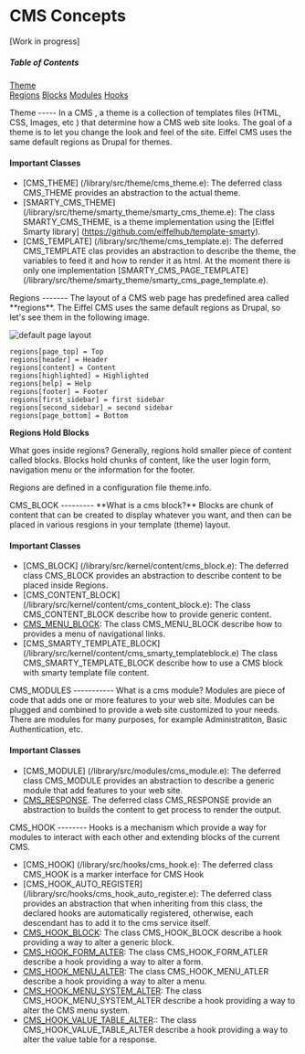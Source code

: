 CMS Concepts
============
[Work in progress]

##### Table of Contents  
[Theme](#theme)  
[Regions](#regions)
[Blocks](#blocks)
[Modules](#modules)
[Hooks](#hooks)


<a name="theme"/>
Theme
-----
In a CMS , a theme is a collection of templates files (HTML, CSS, Images, etc ) that determine how a CMS web site looks.  The goal of a theme is to let you change the look and feel of the site.
Eiffel CMS uses the same default regions as Drupal for themes.

#### Important Classes

* [CMS_THEME] (/library/src/theme/cms_theme.e): The deferred class CMS_THEME provides an abstraction to the actual theme.
* [SMARTY_CMS_THEME] (/library/src/theme/smarty_theme/smarty_cms_theme.e): The class SMARTY_CMS_THEME, is a theme implementation using the [Eiffel Smarty library] (https://github.com/eiffelhub/template-smarty).
* [CMS_TEMPLATE] (/library/src/theme/cms_template.e): The deferred CMS_TEMPLATE clas provides an abstraction to describe the theme, the variables to feed it and how to render it as html.  At the moment there is only one implementation [SMARTY_CMS_PAGE_TEMPLATE] (/library/src/theme/smarty_theme/smarty_cms_page_template.e).

<a name="regions"/>
Regions
-------
The layout of a CMS web page has predefined area called **regions**. The Eiffel CMS uses the same default regions as Drupal, so let's see them in the following image.


![default page layout](http://themery.com/sites/default/files/figure-15-10.png)

```
regions[page_top] = Top
regions[header] = Header
regions[content] = Content
regions[highlighted] = Highlighted
regions[help] = Help
regions[footer] = Footer
regions[first_sidebar] = first sidebar
regions[second_sidebar] = second sidebar
regions[page_bottom] = Bottom
```

**Regions Hold Blocks**

What goes inside regions?  Generally, regions hold smaller piece of content called blocks.  Blocks hold chunks of content, like the user login form, navigation menu or the information for the footer.

Regions are defined in a configuration file theme.info.


<a name="blocks"/>
CMS_BLOCK
---------
**What is a cms block?** 
Blocks are chunk of content that can be created to display whatever you want, and then can be placed in various resgions in your template (theme) layout. 

#### Important Classes

* [CMS_BLOCK] (/library/src/kernel/content/cms_block.e): The deferred class CMS_BLOCK provides an abstraction to describe content to be placed inside Regions.
* [CMS_CONTENT_BLOCK] (/library/src/kernel/content/cms_content_block.e): The class CMS_CONTENT_BLOCK describe how to provide generic content. 
* [CMS_MENU_BLOCK](/library/src/kernel/content/cms_menu_block.e): The class CMS_MENU_BLOCK describe how to provides a menu of navigational links.
* [CMS_SMARTY_TEMPLATE_BLOCK] (/library/src/kernel/content/cms_smarty_templateblock.e) The class CMS_SMARTY_TEMPLATE_BLOCK describe how to use a CMS block with smarty template file content.


<a name="modules"/>
CMS_MODULES
-----------
What is a cms module?
Modules are piece of code that adds one or more features to your web site. 
Modules can be plugged and combined to provide a web site customized to your needs. There are modules for many purposes, for example Administratiton, Basic Authentication, etc.

#### Important Classes
* [CMS_MODULE] (/library/src/modules/cms_module.e): The deferred class CMS_MODULE provides an abstraction to describe a generic module that add features to your web site.
* [CMS_RESPONSE](/library/src/service/response/cms_response.e). The deferred class CMS_RESPONSE provide an abstraction to builds the content to get process to render the output. 


<a name="hooks">
CMS_HOOK
--------
Hooks is a mechanism which provide a way for modules to interact with each other and extending blocks of the current CMS.

* [CMS_HOOK] (/library/src/hooks/cms_hook.e): The deferred class CMS_HOOK is a marker interface for CMS Hook
* [CMS_HOOK_AUTO_REGISTER] (/library/src/hooks/cms_hook_auto_register.e): The deferred class provides an abstraction that when inheriting from this class, the declared hooks are automatically registered, otherwise, each descendant has to add it to the cms service	itself.
* [CMS_HOOK_BLOCK](/library/src/hooks/cms_hook_block.e): The class CMS_HOOK_BLOCK describe a hook providing a way to alter a generic block.
* [CMS_HOOK_FORM_ALTER](/library/src/hooks/cms_hook_form_alter.e): The class CMS_HOOK_FORM_ATLER describe a hook providing a way to alter a form.
* [CMS_HOOK_MENU_ALTER](/library/src/hooks/cms_hook_menu_alter.e): The class CMS_HOOK_MENU_ATLER describe a hook providing a way to alter a menu.
* [CMS_HOOK_MENU_SYSTEM_ALTER](/library/src/hooks/cms_hook_menu_system_alter.e): The class CMS_HOOK_MENU_SYSTEM_ALTER describe a hook providing a way to alter the CMS menu system.
* [CMS_HOOK_VALUE_TABLE_ALTER](/library/src/hooks/cms_hook_value_table_alter.e):: The class CMS_HOOK_VALUE_TABLE_ALTER describe a hook providing a way to alter the value table for a response.
